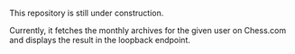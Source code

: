 This repository is still under construction.

Currently, it fetches the monthly archives for the given user on Chess.com and displays the result in the loopback endpoint.
